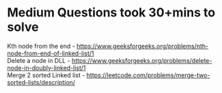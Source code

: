 # Medium Questions took 30+mins to solve
Kth node from the end - https://www.geeksforgeeks.org/problems/nth-node-from-end-of-linked-list/1<br>
Delete a node in DLL - https://www.geeksforgeeks.org/problems/delete-node-in-doubly-linked-list/1<br>
Merge 2 sorted Linked list - https://leetcode.com/problems/merge-two-sorted-lists/description/<br>
